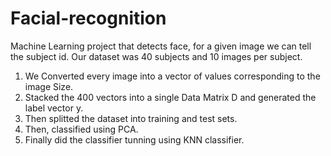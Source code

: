 # Facial-recognition
Machine Learning project that detects face, for a given image we can tell the subject id. Our dataset was 40 subjects and 10 images per subject. <br />
1) We Converted every image into a vector of values corresponding to the image Size. <br />
2) Stacked the 400 vectors into a single Data Matrix D and generated the label vector y. <br />
3) Then splitted the dataset into training and test sets. <br />
4) Then, classified using PCA. <br />
5) Finally did the classifier tunning using KNN classifier.
